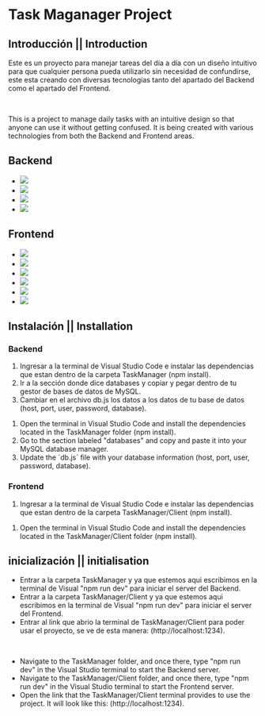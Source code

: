 <h1>Task Maganager Project</h1>
<h2>Introducción || Introduction</h2>
<p>Este es un proyecto para manejar tareas del día a día con un diseño intuitivo para que cualquier persona pueda utilizarlo sin necesidad de confundirse, este esta creando con diversas tecnologías tanto del apartado del Backend como el apartado del Frontend.</p><br/>

<p>This is a project to manage daily tasks with an intuitive design so that anyone can use it without getting confused. It is being created with various technologies from both the Backend and Frontend areas.</p>
<h2>Backend</h2>
<ul>
  <li><img src="https://img.shields.io/badge/-Node.js-339933?style=flat&logo=node.js&logoColor=white" /></li>
  <li><img src="https://img.shields.io/badge/-Express.js-000000?style=flat&logo=express&logoColor=white" /></li>
  <li><img src="https://img.shields.io/badge/-MySQL-4479A1?style=flat&logo=mysql&logoColor=white" /></li>
  <li><img src="https://img.shields.io/badge/-Docker-2496ED?style=flat&logo=docker&logoColor=white" /></li>
</ul>
<h2>Frontend</h2>
<ul>
  <li><img src="https://img.shields.io/badge/-HTML5-E34F26?style=flat&logo=html5&logoColor=white" /></li>
  <li><img src="https://img.shields.io/badge/-CSS3-1572B6?style=flat&logo=css3&logoColor=white" /></li>
  <li><img src="https://img.shields.io/badge/-JavaScript-F7DF1E?style=flat&logo=javascript&logoColor=black" /></li>
  <li><img src="https://img.shields.io/badge/-React-61DAFB?style=flat&logo=react&logoColor=black" /></li> 
  <li><img src="https://img.shields.io/badge/-Axios-5A29E4?style=flat&logo=axios&logoColor=white" /></li>
  <li><img src="https://img.shields.io/badge/-Formik-005F56?style=flat&logo=formik&logoColor=white" /></li>
</ul>

<h2>Instalación || Installation</h2>
<h3>Backend</h3>
<ol>
  <li>Ingresar a la terminal de Visual Studio Code e instalar las dependencias que estan dentro de la carpeta TaskManager (npm install).</li>
  <li>Ir a la sección donde dice databases y copiar y pegar dentro de tu gestor de bases de datos de MySQL.</li> 
  <li>Cambiar en el archivo db.js los datos a los datos de tu base de datos (host, port, user, password, database).</li>
</ol>

<ol>
  <li>Open the terminal in Visual Studio Code and install the dependencies located in the TaskManager folder (npm install).</li>
  <li>Go to the section labeled "databases" and copy and paste it into your MySQL database manager.</li>
  <li>Update the `db.js` file with your database information (host, port, user, password, database).</li>
</ol>

<h3>Frontend</h3>
<ol>
  <li>Ingresar a la terminal de Visual Studio Code e instalar las dependencias que estan dentro de la carpeta TaskManager/Client (npm install).</li>
</ol>

<ol>
  <li>Open the terminal in Visual Studio Code and install the dependencies located in the TaskManager/Client folder (npm install).</li>
</ol>

<h2>inicialización || initialisation</h2>
<ul>
  <li>Entrar a la carpeta TaskManager y ya que estemos aqui escribimos en la terminal de Visual "npm run dev" para iniciar el server del Backend.</li>
  <li>Entrar a la carpeta TaskManager/Client y ya que estemos aqui escribimos en la terminal de Visual "npm run dev" para iniciar el server del Frontend.</li>
  <li>Entrar al link que abrio la terminal de TaskManager/Client para poder usar el proyecto, se ve de esta manera: (http://localhost:1234).</li>
</ul><br/>

<ul>
  <li>Navigate to the TaskManager folder, and once there, type "npm run dev" in the Visual Studio terminal to start the Backend server.</li>
  <li>Navigate to the TaskManager/Client folder, and once there, type "npm run dev" in the Visual Studio terminal to start the Frontend server.</li>
  <li>Open the link that the TaskManager/Client terminal provides to use the project. It will look like this: (http://localhost:1234).</li>
</ul>
